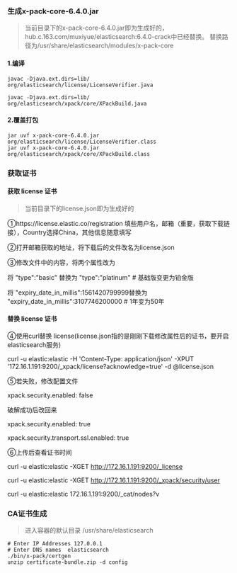 ### 生成x-pack-core-6.4.0.jar 
> 当前目录下的x-pack-core-6.4.0.jar即为生成好的，hub.c.163.com/muxiyue/elasticsearch:6.4.0-crack中已经替换。
替换路径为/usr/share/elasticsearch/modules/x-pack-core
#### 1.编译

```
javac -Djava.ext.dirs=lib/ org/elasticsearch/license/LicenseVerifier.java

javac -Djava.ext.dirs=lib/ org/elasticsearch/xpack/core/XPackBuild.java

```

#### 2.覆盖打包

```
jar uvf x-pack-core-6.4.0.jar org/elasticsearch/license/LicenseVerifier.class
jar uvf x-pack-core-6.4.0.jar org/elasticsearch/xpack/core/XPackBuild.class

```

### 获取证书


#### 获取 license 证书
> 当前目录下的license.json即为生成好的

①https://license.elastic.co/registration 填些用户名，邮箱（重要，获取下载链接），Country选择China，其他信息随意填写

②打开邮箱获取的地址，将下载后的文件改名为license.json

③修改文件中的内容，将两个属性改为

将 "type":"basic" 替换为 "type":"platinum"    # 基础版变更为铂金版

将 "expiry_date_in_millis":1561420799999替换为 "expiry_date_in_millis":3107746200000    # 1年变为50年


#### 替换 license 证书
④使用curl替换 license(license.json指的是刚刚下载修改属性后的证书，要开启elasticsearch服务)

curl -u elastic:elastic -H 'Content-Type: application/json' -XPUT '172.16.1.191:9200/_xpack/license?acknowledge=true' -d @license.json


⑤若失败，修改配置文件

xpack.security.enabled: false

破解成功后改回来

xpack.security.enabled: true

xpack.security.transport.ssl.enabled: true

⑥上传后查看证书时间

curl -u elastic:elastic -XGET http://172.16.1.191:9200/_license

curl -u elastic:elastic -XGET http://172.16.1.191:9200/_xpack/security/user

curl -u elastic:elastic 172.16.1.191:9200/_cat/nodes?v



### CA证书生成

> 进入容器的默认目录 /usr/share/elasticsearch
```
# Enter IP Addresses 127.0.0.1
# Enter DNS names  elasticsearch
./bin/x-pack/certgen
unzip certificate-bundle.zip -d config
```